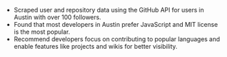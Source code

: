 - Scraped user and repository data using the GitHub API for users in Austin with over 100 followers.
- Found that most developers in Austin prefer JavaScript and MIT license is the most popular.
- Recommend developers focus on contributing to popular languages and enable features like projects and wikis for better visibility.
